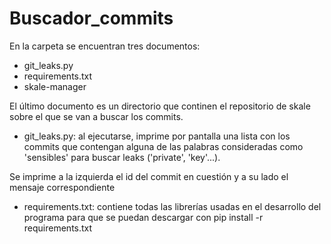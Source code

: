# Buscador_commits
En la carpeta se encuentran tres documentos: 
- git_leaks.py
- requirements.txt
- skale-manager

El último documento es un directorio que continen el repositorio de skale sobre el que se van a buscar los commits.

- git_leaks.py: al ejecutarse, imprime por pantalla una lista con los commits que contengan alguna de las palabras consideradas como 'sensibles' para buscar leaks ('private', 'key'...).

Se imprime a la izquierda el id del commit en cuestión y a su lado el mensaje correspondiente

- requirements.txt: contiene todas las librerías usadas en el desarrollo del programa para que se puedan descargar con pip install -r requirements.txt
